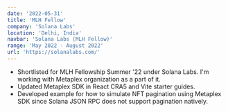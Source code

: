 ```yaml
---
date: '2022-05-31'
title: 'MLH Fellow'
company: 'Solana Labs'
location: 'Delhi, India'
navbar: 'Solana Labs (MLH Fellow)'
range: 'May 2022 - August 2022'
url: 'https://solanalabs.com/'
---
```


- Shortlisted for MLH Fellowship Summer '22 under Solana Labs. I'm working with Metaplex organization as a part of it.
- Updated Metaplex SDK in React CRA5 and Vite starter guides.
- Developed example for how to simulate NFT pagination using Metaplex SDK since Solana JSON RPC does not support pagination natively.
